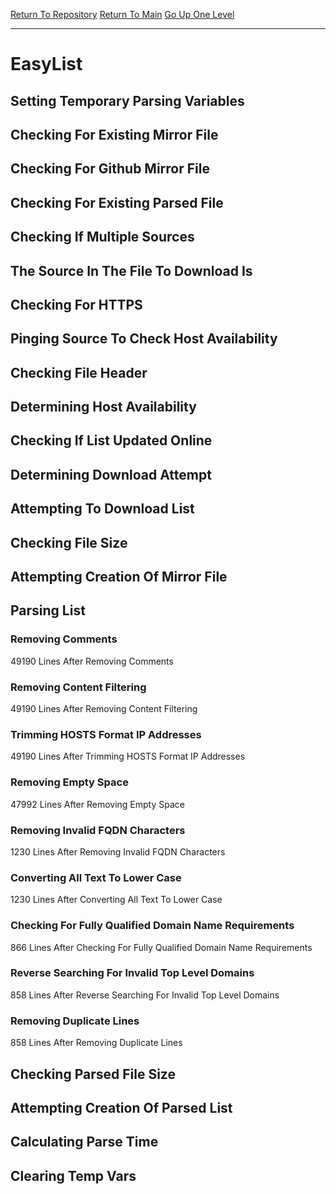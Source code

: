 [Return To Repository](https://github.com/deathbybandaid/piholeparser/)
[Return To Main](https://github.com/deathbybandaid/piholeparser/blob/master/RecentRunLogs/Mainlog.md)
[Go Up One Level](https://github.com/deathbybandaid/piholeparser/blob/master/RecentRunLogs/TopLevelScripts/30-Processing-External-Blacklists.md)
____________________________________
# EasyList
## Setting Temporary Parsing Variables
## Checking For Existing Mirror File
## Checking For Github Mirror File
## Checking For Existing Parsed File
## Checking If Multiple Sources
## The Source In The File To Download Is
## Checking For HTTPS
## Pinging Source To Check Host Availability
## Checking File Header
## Determining Host Availability
## Checking If List Updated Online
## Determining Download Attempt
## Attempting To Download List
## Checking File Size
## Attempting Creation Of Mirror File
## Parsing List
### Removing Comments
49190 Lines After Removing Comments
### Removing Content Filtering
49190 Lines After Removing Content Filtering
### Trimming HOSTS Format IP Addresses
49190 Lines After Trimming HOSTS Format IP Addresses
### Removing Empty Space
47992 Lines After Removing Empty Space
### Removing Invalid FQDN Characters
1230 Lines After Removing Invalid FQDN Characters
### Converting All Text To Lower Case
1230 Lines After Converting All Text To Lower Case
### Checking For Fully Qualified Domain Name Requirements
866 Lines After Checking For Fully Qualified Domain Name Requirements
### Reverse Searching For Invalid Top Level Domains
858 Lines After Reverse Searching For Invalid Top Level Domains
### Removing Duplicate Lines
858 Lines After Removing Duplicate Lines
## Checking Parsed File Size
## Attempting Creation Of Parsed List
## Calculating Parse Time
## Clearing Temp Vars
